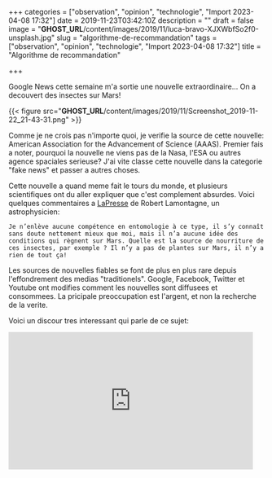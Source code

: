 +++
categories = ["observation", "opinion", "technologie", "Import 2023-04-08 17:32"]
date = 2019-11-23T03:42:10Z
description = ""
draft = false
image = "__GHOST_URL__/content/images/2019/11/luca-bravo-XJXWbfSo2f0-unsplash.jpg"
slug = "algorithme-de-recommandation"
tags = ["observation", "opinion", "technologie", "Import 2023-04-08 17:32"]
title = "Algorithme de recommandation"

+++


Google News cette semaine m'a sortie une nouvelle  extraordinaire... On a decouvert des insectes sur Mars!

{{< figure src="__GHOST_URL__/content/images/2019/11/Screenshot_2019-11-22_21-43-31.png" >}}

Comme je ne crois pas n'importe quoi, je verifie la source de cette nouvelle: American Association for the Advancement of Science (AAAS). Premier fais a noter, pourquoi la nouvelle ne viens pas de la Nasa, l'ESA ou autres agence spaciales serieuse? J'ai vite classe cette nouvelle dans la categorie "fake news" et passer a autres choses.

Cette nouvelle a quand meme fait le tours du monde, et plusieurs scientifiques ont du aller expliquer que c'est complement absurdes. Voici quelques commentaires a [LaPresse](https://www.lapresse.ca/actualites/sciences/201911/20/01-5250552-insectes-et-reptiles-sur-mars.php) de Robert Lamontagne, un astrophysicien:

```text
Je n’enlève aucune compétence en entomologie à ce type, il s’y connaît
sans doute nettement mieux que moi, mais il n’a aucune idée des 
conditions qui règnent sur Mars. Quelle est la source de nourriture de
ces insectes, par exemple ? Il n’y a pas de plantes sur Mars, il n’y a
rien de tout ça!
```

Les sources de nouvelles fiables se font de plus en plus rare depuis l'effondrement des medias "traditionels". Google, Facebook, Twitter et Youtube ont modifies comment les nouvelles sont diffusees et consommees. La pricipale preoccupation est l'argent, et non la recherche de la verite.

Voici un discour tres interessant qui parle de ce sujet:

<iframe width="480" height="270" src="https://www.youtube.com/embed/ymaWq5yZIYM?feature=oembed" frameborder="0" allow="accelerometer; autoplay; encrypted-media; gyroscope; picture-in-picture" allowfullscreen></iframe>



